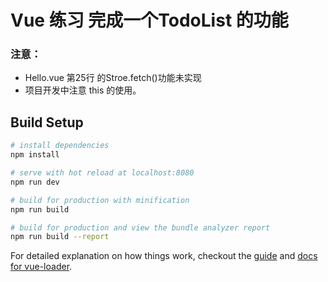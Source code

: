 # Vue 练习 完成一个TodoList 的功能

### 注意：
- Hello.vue 第25行 的Stroe.fetch()功能未实现
- 项目开发中注意 this 的使用。



## Build Setup

``` bash
# install dependencies
npm install

# serve with hot reload at localhost:8080
npm run dev

# build for production with minification
npm run build

# build for production and view the bundle analyzer report
npm run build --report
```

For detailed explanation on how things work, checkout the [guide](http://vuejs-templates.github.io/webpack/) and [docs for vue-loader](http://vuejs.github.io/vue-loader).
